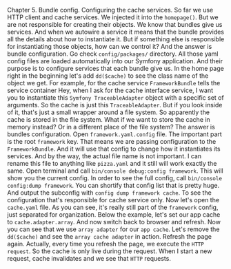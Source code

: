 Chapter 5. Bundle config. Configuring the cache services. So far we use HTTP client and cache services. We injected it into the `homepage()`. But we are not responsible for creating their objects. We know that bundles give us services. And when we autowire a service it means that the bundle provides all the details about how to instantiate it. But if something else is responsible for instantiating those objects, how can we control it? And the answer is bundle configuration. Go check `config/packages/` directory. All those yaml config files are loaded automatically into our Symfony application. And their purpose is to configure services that each bundle give us. In the home page right in the beginning let's add `dd($cache)` to see the class name of the object we get. For example, for the cache service `FrameworkBundle` tells the service container Hey, when I ask for the cache interface service, I want you to instantiate this `Symfony TraceableAdapter` object with a specific set of arguments. So the cache is just this `TraceableAdapter`. But if you look inside of it, that's just a small wrapper around a file system. So apparently the cache is stored in the file system. What if we want to store the cache in memory instead? Or in a different place of the file system? The answer is bundles configuration. Open `framework.yaml.config` file. The important part is the root `framework` key. That means we are passing configuration to the `FrameworkBundle`. And it will use that config to change how it instantiates its services. And by the way, the actual file name is not important. I can rename this file to anything like `pizza.yaml` and it still will work exactly the same. Open terminal and call `bin/console debug:config framework`. This will show you the current config. In order to see the full config, call `bin/console config:dump framework`. You can shortify that config list that is pretty huge. And output the subconfig with `config dump framework cache`. To see the configuration that's responsible for cache service only. Now let's open the `cache.yaml` file. As you can see, it's really still part of the `framework` config, just separated for organization. Below the example, let's set our app cache to `cache.adapter.array`. And now switch back to browser and refresh.
 Now you can see that we use `array adapter` for our `app cache`. Let's remove the `dd($cache)` and see the `array cache adapter` in action. Refresh the page again. Actually, every time you refresh the page, we execute the `HTTP request`. So the cache is only live during the request. When I start a new request, cache invalidates and we see that `HTTP` requests.
